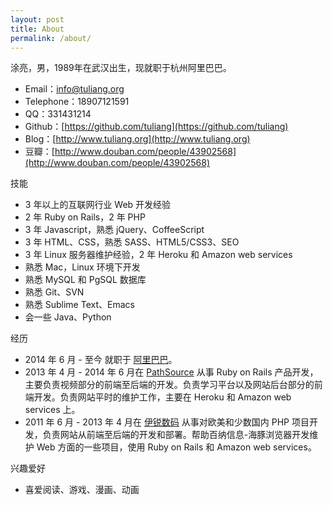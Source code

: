 ```yaml
---
layout: post
title: About
permalink: /about/
---
```

涂亮，男，1989年在武汉出生，现就职于杭州阿里巴巴。

* Email：info@tuliang.org
* Telephone：18907121591
* QQ：331431214
* Github：[https://github.com/tuliang](https://github.com/tuliang)
* Blog：[http://www.tuliang.org](http://www.tuliang.org)
* 豆瓣：[http://www.douban.com/people/43902568](http://www.douban.com/people/43902568)

技能

* 3 年以上的互联网行业 Web 开发经验
* 2 年 Ruby on Rails，2 年 PHP
* 3 年 Javascript，熟悉 jQuery、CoffeeScript
* 3 年 HTML、CSS，熟悉 SASS、HTML5/CSS3、SEO
* 3 年 Linux 服务器维护经验，2 年 Heroku 和 Amazon web services
* 熟悉 Mac，Linux 环境下开发
* 熟悉 MySQL 和 PgSQL 数据库
* 熟悉 Git、SVN
* 熟悉 Sublime Text、Emacs
* 会一些 Java、Python

经历

* 2014 年 6 月 - 至今 就职于 [阿里巴巴](http://www.alibabagroup.com/cn/global/home)。
* 2013 年 4 月 - 2014 年 6 月在 [PathSource](http://www.pathsource.com) 从事 Ruby on Rails 产品开发，主要负责视频部分的前端至后端的开发。负责学习平台以及网站后台部分的前端开发。负责网站平时的维护工作，主要在 Heroku 和 Amazon web services 上。
* 2011 年 6 月 - 2013 年 4 月在 [伊锐数码](http://www.evebit.com) 从事对欧美和少数国内 PHP 项目开发，负责网站从前端至后端的开发和部署。帮助百纳信息-海豚浏览器开发维护 Web 方面的一些项目，使用 Ruby on Rails 和 Amazon web services。

兴趣爱好

* 喜爱阅读、游戏、漫画、动画
